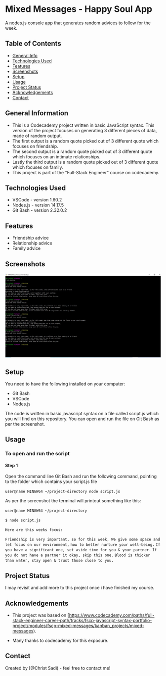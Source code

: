 # Mixed Messages - Happy Soul App

A nodes.js console app that generates random advices to follow for the week.

## Table of Contents

- [General Info](#general-information)
- [Technologies Used](#technologies-used)
- [Features](#features)
- [Screenshots](#screenshots)
- [Setup](#setup)
- [Usage](#usage)
- [Project Status](#project-status)
- [Acknowledgements](#acknowledgements)
- [Contact](#contact)
<!-- * [License](#license) -->

## General Information

- This is a Codecademy project written in basic JavaScript syntax. This version of the project focuses on generating 3 different pieces of data, made of random output.
- The first output is a random quote picked out of 3 different quote which focuses on friendship.
- The second output is a random quote picked out of 3 different quote which focuses on an intimate relationships.
- Lastly the third output is a random quote picked out of 3 different quote which focuses on family.
- This project is part of the "Full-Stack Engineer" course on codecademy.
<!-- You don't have to answer all the questions - just the ones relevant to your project. -->

## Technologies Used

- VSCode - version 1.60.2
- Nodes.js - version 14.17.5
- Git Bash - version 2.32.0.2

## Features

- Friendship advice
- Relationship advice
- Family advice

## Screenshots

![Example screenshot](./img/screenshot.jpg)

## Setup

You need to have the following installed on your computer:

- Git Bash
- VSCode
- Nodes.js

The code is written in basic javascript syntax on a file called script.js which you will find on this repository.
You can open and run the file on Git Bash as per the screenshot.

## Usage

### To open and run the script

#### Step 1

Open the command line Git Bash and run the following command, pointing to the folder which contains your script.js file

`user@name MINGW64 ~/project-directory node script.js`

As per the screenshot the terminal will printout something like this:

`user@name MINGW64 ~/project-directory`

`$ node script.js`

`Here are this weeks focus:`

`Friendship is very important, so for this week, We give some space and let focus on our environment,`
`how to better nurture your well-being.`
`If you have a significant one, set aside time for you & your partner.`
`If you do not have a partner it okay, skip this one.`
`Blood is thicker than water, stay open & trust those close to you.`

## Project Status

I may revisit and add more to this project once i have finished my course.

## Acknowledgements

- This project was based on [<https://www.codecademy.com/paths/full-stack-engineer-career-path/tracks/fscp-javascript-syntax-portfolio-project/modules/fscp-mixed-messages/kanban_projects/mixed-messages>).

- Many thanks to codecademy for this exposure.

## Contact

Created by [@Christ Sadi) - feel free to contact me!
